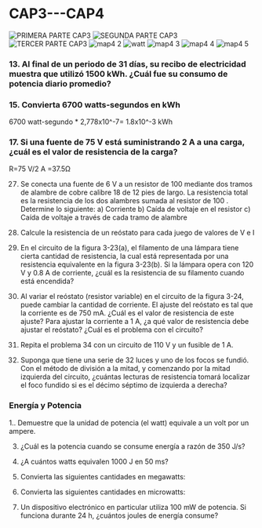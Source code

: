 # CAP3---CAP4


![PRIMERA PARTE CAP3](https://user-images.githubusercontent.com/93928146/141873585-a6485e17-3ec7-4a01-a01a-ec8a3541ab3e.PNG)
![SEGUNDA PARTE CAP3](https://user-images.githubusercontent.com/93928146/141873586-a7deffb1-65a0-4fc7-93c4-1afe5d5c95b7.PNG)
![TERCER PARTE CAP3](https://user-images.githubusercontent.com/93928146/141873591-19e98ea8-b510-4daa-bcd1-8a6ddc9050ba.PNG)
![map4 2](https://user-images.githubusercontent.com/93224166/141875858-b0a1f88f-1543-41d1-bad7-ac0a6a486298.png)
![watt](https://tallertronica.files.wordpress.com/2015/03/ohmslaw.png?w=764)
![map4 3](https://user-images.githubusercontent.com/93224166/141875851-b844323c-6ca0-4587-b9d6-99dcc2530add.png)
![map4 4](https://user-images.githubusercontent.com/93224166/141875854-99fa4f51-028d-40bc-bde7-f4057ef07a6f.png)
![map4 5](https://user-images.githubusercontent.com/93224166/141875855-23a43803-2d12-4610-8a70-6fdd6dd1bbc1.png)
### 13. Al final de un periodo de 31 días, su recibo de electricidad muestra que utilizó 1500 kWh. ¿Cuál fue su consumo de potencia diario promedio? ###

### 15. Convierta 6700 watts-segundos en kWh ###

6700 watt-segundo * 2,778x10^-7= 1.8x10^-3 kWh

### 17. Si una fuente de 75 V está suministrando 2 A a una carga, ¿cuál es el valor de resistencia de la carga? ###

R=75 V/2 A =37.5Ω 

27. Se conecta una fuente de 6 V a un resistor de 100 mediante dos tramos de alambre de cobre calibre 18 de 12 pies de largo. La resistencia total es la resistencia de los dos alambres sumada al resistor de 100 . Determine lo siguiente: 
a) Corriente 
b) Caída de voltaje en el resistor 
c) Caída de voltaje a través de cada tramo de alambre
29. Calcule la resistencia de un reóstato para cada juego de valores de V e I

31. En el circuito de la figura 3-23(a), el filamento de una lámpara tiene cierta cantidad de resistencia, la cual está representada por una resistencia equivalente en la figura 3-23(b). Si la lámpara opera con 120 V y 0.8 A de corriente, ¿cuál es la resistencia de su filamento cuando está encendida?

33. Al variar el reóstato (resistor variable) en el circuito de la figura 3-24, puede cambiar la cantidad de corriente. El ajuste del reóstato es tal que la corriente es de 750 mA. ¿Cuál es el valor de resistencia de este ajuste? Para ajustar la corriente a 1 A, ¿a qué valor de resistencia debe ajustar el reóstato? ¿Cuál es el problema con el circuito?

35. Repita el problema 34 con un circuito de 110 V y un fusible de 1 A.

37. Suponga que tiene una serie de 32 luces y uno de los focos se fundió. Con el método de división a la mitad, y comenzando por la mitad izquierda del circuito, ¿cuántas lecturas de resistencia tomará localizar el foco fundido si es el décimo séptimo de izquierda a derecha?

### Energía y Potencia 
1.. Demuestre que la unidad de potencia (el watt) equivale a un volt por un ampere.

3. ¿Cuál es la potencia cuando se consume energía a razón de 350 J/s?

5. ¿A cuántos watts equivalen 1000 J en 50 ms?

7. Convierta las siguientes cantidades en megawatts:

9. Convierta las siguientes cantidades en microwatts: 

12. Un dispositivo electrónico en particular utiliza 100 mW de potencia. Si funciona durante 24 h, ¿cuántos joules de energía consume?




